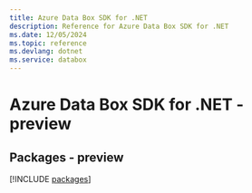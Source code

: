 ```yaml
---
title: Azure Data Box SDK for .NET
description: Reference for Azure Data Box SDK for .NET
ms.date: 12/05/2024
ms.topic: reference
ms.devlang: dotnet
ms.service: databox
---
```

# Azure Data Box SDK for .NET - preview
## Packages - preview
[!INCLUDE [packages](data-box-index.md)]